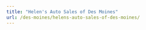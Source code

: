 ```yaml
---
title: "Helen's Auto Sales of Des Moines"
url: /des-moines/helens-auto-sales-of-des-moines/
---
```

